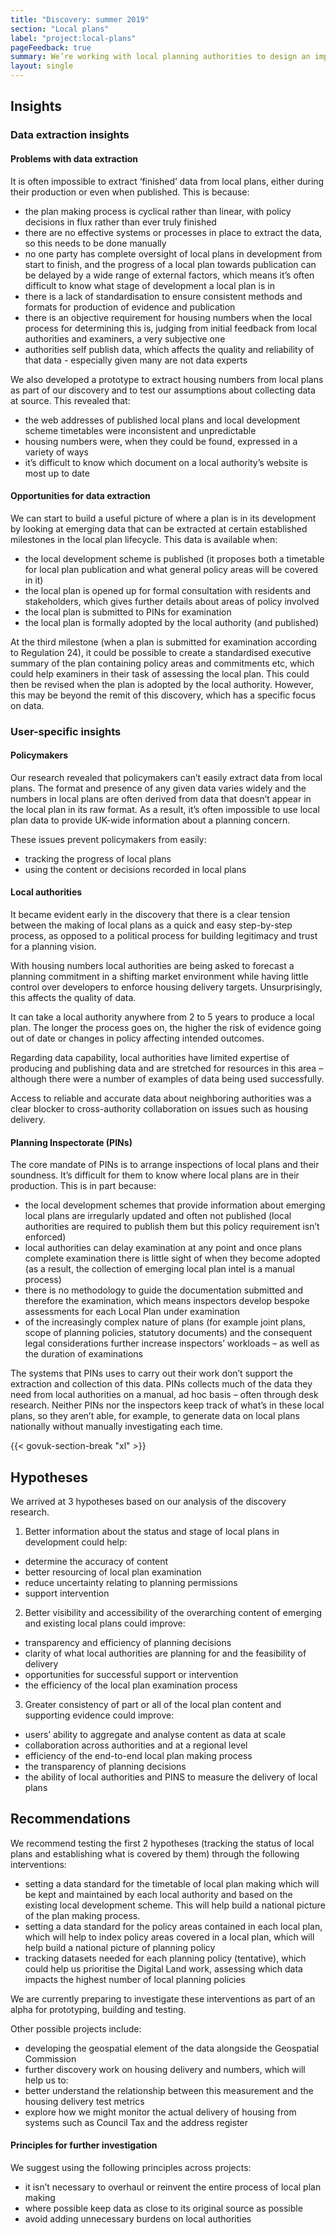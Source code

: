 ```yaml
---
title: "Discovery: summer 2019"
section: "Local plans"
label: "project:local-plans"
pageFeedback: true
summary: We’re working with local planning authorities to design an improved format for publishing local plan data so that it’s easy to find, use and trust.
layout: single
---
```


## Insights

### Data extraction insights

#### Problems with data extraction

It is often impossible to extract ‘finished’ data from local plans, either during their production or even when published. This is because:

* the plan making process is cyclical rather than linear, with policy decisions in flux rather than ever truly finished
* there are no effective systems or processes in place to extract the data, so this needs to be done manually
* no one party has complete oversight of local plans in development from start to finish, and the progress of a local plan towards publication can be delayed by a wide range of external factors, which means it’s often difficult to know what stage of development a local plan is in
* there is a lack of standardisation to ensure consistent methods and formats for production of evidence and publication
* there is an objective requirement for housing numbers when the local process for determining this is, judging from initial feedback from local authorities and examiners, a very subjective one
* authorities self publish data, which affects the quality and reliability of that data - especially given many are not data experts

We also developed a prototype to extract housing numbers from local plans as part of our discovery and to test our assumptions about collecting data at source. This revealed that:

* the web addresses of published local plans and local development scheme timetables were inconsistent and unpredictable
* housing numbers were, when they could be found, expressed in a variety of ways
* it’s difficult to know which document on a local authority’s website is most up to date

#### Opportunities for data extraction

We can start to build a useful picture of where a plan is in its development by looking at emerging data that can be extracted at certain established milestones in the local plan lifecycle. This data is available when:

* the local development scheme is published (it proposes both a timetable for local plan publication and what general policy areas will be covered in it)
* the local plan is opened up for formal consultation with residents and stakeholders, which gives further details about areas of policy involved
* the local plan is submitted to PINs for examination
* the local plan is formally adopted by the local authority (and published)

At the third milestone (when a plan is submitted for examination according to Regulation 24), it could be possible to create a standardised executive summary of the plan containing policy areas and commitments etc, which could help examiners in their task of assessing the local plan. This could then be revised when the plan is adopted by the local authority. However, this may be beyond the remit of this discovery, which has a specific focus on data.

### User-specific insights

#### Policymakers

Our research revealed that policymakers can’t easily extract data from local plans. The format and presence of any given data varies widely and the numbers in local plans are often derived from data that doesn’t appear in the local plan in its raw format. As a result, it’s often impossible to use local plan data to provide UK-wide information about a planning concern.

These issues prevent policymakers from easily:

* tracking the progress of local plans
* using the content or decisions recorded in local plans

#### Local authorities

It became evident early in the discovery that there is a clear tension between the making of local plans as a quick and easy step-by-step process, as opposed to a political process for building legitimacy and trust for a planning vision.

With housing numbers local authorities are being asked to forecast a planning commitment in a shifting market environment while having little control over developers to enforce housing delivery targets. Unsurprisingly, this affects the quality of data.

It can take a local authority anywhere from 2 to 5 years to produce a local plan. The longer the process goes on, the higher the risk of evidence going out of date or changes in policy affecting intended outcomes.

Regarding data capability, local authorities have limited expertise of producing and publishing data and are stretched for resources in this area – although there were a number of examples of data being used successfully.

Access to reliable and accurate data about neighboring authorities was a clear blocker to cross-authority collaboration on issues such as housing delivery.

#### Planning Inspectorate (PINs)

The core mandate of PINs is to arrange inspections of local plans and their soundness. It’s difficult for them to know where local plans are in their production. This is in part because:

* the local development schemes that provide information about emerging local plans are irregularly updated and often not published (local authorities are required to publish them but this policy requirement isn’t enforced)
* local authorities can delay examination at any point and once plans complete examination there is little sight of when they become adopted (as a result, the collection of emerging local plan intel is a manual process)
* there is no methodology to guide the documentation submitted and therefore the examination, which means inspectors develop bespoke assessments for each Local Plan under examination
* of the increasingly complex nature of plans (for example joint plans, scope of planning policies, statutory documents) and the consequent legal considerations further increase inspectors’ workloads – as well as the duration of examinations

The systems that PINs uses to carry out their work don’t support the extraction and collection of this data. PINs collects much of the data they need from local authorities on a manual, ad hoc basis – often through desk research. Neither PINs nor the inspectors keep track of what’s in these local plans, so they aren’t able, for example, to generate data on local plans nationally without manually investigating each time.

{{< govuk-section-break "xl" >}}

## Hypotheses

We arrived at 3 hypotheses based on our analysis of the discovery research.

1. Better information about the status and stage of local plans in development could help:
  * determine the accuracy of content
  * better resourcing of local plan examination
  * reduce uncertainty relating to planning permissions
  * support intervention
2. Better visibility and accessibility of the overarching content of emerging and existing local plans could improve:
  * transparency and efficiency of planning decisions
  * clarity of what local authorities are planning for and the feasibility of delivery
  * opportunities for successful support or intervention
  * the efficiency of the local plan examination process
3. Greater consistency of part or all of the local plan content and supporting evidence could improve:
  * users’ ability to aggregate and analyse content as data at scale
  * collaboration across authorities and at a regional level
  * efficiency of the end-to-end local plan making process
  * the transparency of planning decisions
  * the ability of local authorities and PINS to measure the delivery of local plans

## Recommendations

We recommend testing the first 2 hypotheses (tracking the status of local plans and establishing what is covered by them) through the following interventions:

* setting a data standard for the timetable of local plan making which will be kept and maintained by each local authority and based on the existing local development scheme. This will help build a national picture of the plan making process.
* setting a data standard for the policy areas contained in each local plan, which will help to index policy areas covered in a local plan, which will help build a national picture of planning policy
* tracking datasets needed for each planning policy (tentative), which could help us prioritise the Digital Land work, assessing which data impacts the highest number of local planning policies

We are currently preparing to investigate these interventions as part of an alpha for prototyping, building and testing.

Other possible projects include:

* developing the geospatial element of the data alongside the Geospatial Commission
* further discovery work on housing delivery and numbers, which will help us to:
* better understand the relationship between this measurement and the housing delivery test metrics
* explore how we might monitor the actual delivery of housing from systems such as Council Tax and the address register

#### Principles for further investigation

We suggest using the following principles across projects:

* it isn’t necessary to overhaul or reinvent the entire process of local plan making
* where possible keep data as close to its original source as possible
* avoid adding unnecessary burdens on local authorities
